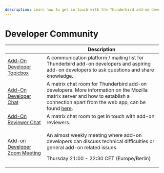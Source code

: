 ```yaml
---
description: Learn how to get in touch with the Thunderbird add-on developer community.
---
```


# Developer Community

|                                                                                                                          | Description                                                                                                                                                                                                         |
| ------------------------------------------------------------------------------------------------------------------------ | ------------------------------------------------------------------------------------------------------------------------------------------------------------------------------------------------------------------- |
| [Add-On Developer Topicbox](https://thunderbird.topicbox.com/groups/addons)                                              | A communication platform / mailing list for Thunderbird add-on developers and aspiring add-on developers to ask questions and share knowledge.                                                                      |
| [Add-On Developer Chat](https://matrix.to/#/#tb-addon-developers:mozilla.org?web-instance\[element.io]=chat.mozilla.org) | A matrix chat room for Thunderbird add-on developers. More information on the Mozilla matrix server and how to establish a connection apart from the web app, can be found [here](https://wiki.mozilla.org/Matrix). |
| [Add-On Reviewer Chat](https://matrix.to/#/#tb-addon-reviewers:mozilla.org?web-instance\[element.io]=chat.mozilla.org)   | A matrix chat room to get in touch with add-on reviewers.                                                                                                                                                           |
| [Add-on Developer Zoom Meeting](https://us02web.zoom.us/j/84871054746?pwd=bTlvTEdEbG0yV29rTU5xQ1NRdnBlUT09)              | <p>An almost weekly meeting where add-on developers can discuss technical difficulties or general add-on related issues.</p><p></p><p>Thursday 21:00 - 22:30 CET (Europe/Berlin)</p>                                |
